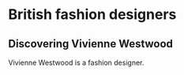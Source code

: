 # British fashion designers
## Discovering Vivienne Westwood

Vivienne Westwood is a fashion designer.